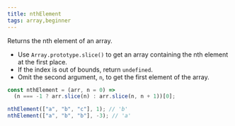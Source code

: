 ```yaml
---
title: nthElement
tags: array,beginner
---
```


Returns the nth element of an array.

- Use `Array.prototype.slice()` to get an array containing the nth element at the first place.
- If the index is out of bounds, return `undefined`.
- Omit the second argument, `n`, to get the first element of the array.

```js
const nthElement = (arr, n = 0) =>
  (n === -1 ? arr.slice(n) : arr.slice(n, n + 1))[0];
```

```js
nthElement(["a", "b", "c"], 1); // 'b'
nthElement(["a", "b", "b"], -3); // 'a'
```

